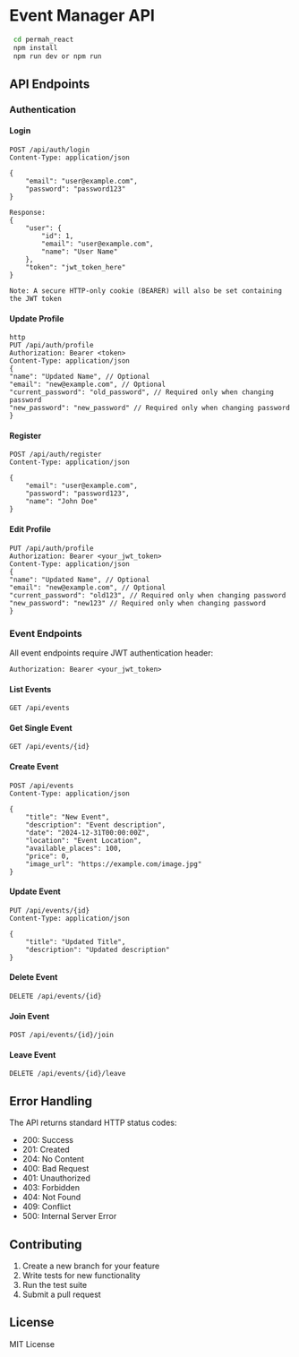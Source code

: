 # Event Manager API
```bash
 cd permah_react
 npm install
 npm run dev or npm run
```
## API Endpoints

### Authentication

#### Login
```http
POST /api/auth/login
Content-Type: application/json

{
    "email": "user@example.com",
    "password": "password123"
}

Response:
{
    "user": {
        "id": 1,
        "email": "user@example.com",
        "name": "User Name"
    },
    "token": "jwt_token_here"
}

Note: A secure HTTP-only cookie (BEARER) will also be set containing the JWT token
```
#### Update Profile
```
http
PUT /api/auth/profile
Authorization: Bearer <token>
Content-Type: application/json
{
"name": "Updated Name", // Optional
"email": "new@example.com", // Optional
"current_password": "old_password", // Required only when changing password
"new_password": "new_password" // Required only when changing password
}
```

#### Register
```http
POST /api/auth/register
Content-Type: application/json

{
    "email": "user@example.com",
    "password": "password123",
    "name": "John Doe"
}
```

#### Edit Profile
```http
PUT /api/auth/profile
Authorization: Bearer <your_jwt_token>
Content-Type: application/json
{
"name": "Updated Name", // Optional
"email": "new@example.com", // Optional
"current_password": "old123", // Required only when changing password
"new_password": "new123" // Required only when changing password
}
```

### Event Endpoints

All event endpoints require JWT authentication header:
```http
Authorization: Bearer <your_jwt_token>
```

#### List Events
```http
GET /api/events
```

#### Get Single Event
```http
GET /api/events/{id}
```

#### Create Event
```http
POST /api/events
Content-Type: application/json

{
    "title": "New Event",
    "description": "Event description",
    "date": "2024-12-31T00:00:00Z",
    "location": "Event Location",
    "available_places": 100,
    "price": 0,
    "image_url": "https://example.com/image.jpg"
}
```

#### Update Event
```http
PUT /api/events/{id}
Content-Type: application/json

{
    "title": "Updated Title",
    "description": "Updated description"
}
```

#### Delete Event
```http
DELETE /api/events/{id}
```

#### Join Event
```http
POST /api/events/{id}/join
```

#### Leave Event
```http
DELETE /api/events/{id}/leave
```
## Error Handling

The API returns standard HTTP status codes:
- 200: Success
- 201: Created
- 204: No Content
- 400: Bad Request
- 401: Unauthorized
- 403: Forbidden
- 404: Not Found
- 409: Conflict
- 500: Internal Server Error

## Contributing

1. Create a new branch for your feature
2. Write tests for new functionality
3. Run the test suite
4. Submit a pull request

## License

MIT License
